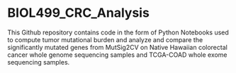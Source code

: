 # BIOL499_CRC_Analysis

This Github repository contains code in the form of Python Notebooks used to compute tumor mutational burden and analyze and compare the significantly mutated genes from MutSig2CV on Native Hawaiian colorectal cancer whole genome sequencing samples and TCGA-COAD whole exome sequencing samples. 
